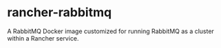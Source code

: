 # rancher-rabbitmq
A RabbitMQ Docker image customized for running RabbitMQ as a cluster within a Rancher service.
